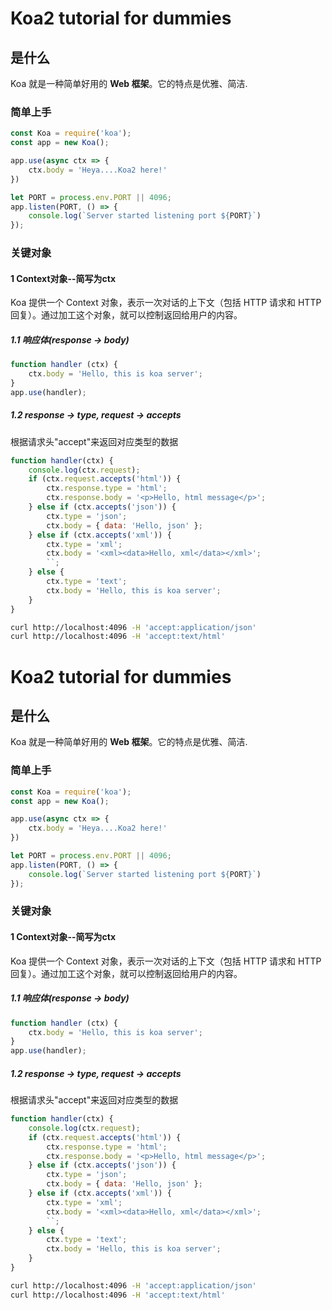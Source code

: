 # Koa2 tutorial for dummies

## 是什么

Koa 就是一种简单好用的 **Web 框架**。它的特点是优雅、简洁.
### 简单上手

```js
const Koa = require('koa');
const app = new Koa();

app.use(async ctx => {
    ctx.body = 'Heya....Koa2 here!'
})

let PORT = process.env.PORT || 4096;
app.listen(PORT, () => {
    console.log(`Server started listening port ${PORT}`)
});

```

### 关键对象

#### 1 Context对象--简写为ctx

Koa 提供一个 Context 对象，表示一次对话的上下文（包括 HTTP 请求和 HTTP 回复）。通过加工这个对象，就可以控制返回给用户的内容。

##### 1.1 响应体(response -> body)

```js
function handler (ctx) {
    ctx.body = 'Hello, this is koa server';
}
app.use(handler);
```

##### 1.2 response -> type, request -> accepts

根据请求头"accept"来返回对应类型的数据

```js
function handler(ctx) {
    console.log(ctx.request);
    if (ctx.request.accepts('html')) {
        ctx.response.type = 'html';
        ctx.response.body = '<p>Hello, html message</p>';
    } else if (ctx.accepts('json')) {
        ctx.type = 'json';
        ctx.body = { data: 'Hello, json' };
    } else if (ctx.accepts('xml')) {
        ctx.type = 'xml';
        ctx.body = '<xml><data>Hello, xml</data></xml>';
        ``;
    } else {
        ctx.type = 'text';
        ctx.body = 'Hello, this is koa server';
    }
}
```

```sh
curl http://localhost:4096 -H 'accept:application/json'
curl http://localhost:4096 -H 'accept:text/html'
```

# Koa2 tutorial for dummies

## 是什么

Koa 就是一种简单好用的 **Web 框架**。它的特点是优雅、简洁.
### 简单上手

```js
const Koa = require('koa');
const app = new Koa();

app.use(async ctx => {
    ctx.body = 'Heya....Koa2 here!'
})

let PORT = process.env.PORT || 4096;
app.listen(PORT, () => {
    console.log(`Server started listening port ${PORT}`)
});

```

### 关键对象

#### 1 Context对象--简写为ctx

Koa 提供一个 Context 对象，表示一次对话的上下文（包括 HTTP 请求和 HTTP 回复）。通过加工这个对象，就可以控制返回给用户的内容。

##### 1.1 响应体(response -> body)

```js
function handler (ctx) {
    ctx.body = 'Hello, this is koa server';
}
app.use(handler);
```

##### 1.2 response -> type, request -> accepts

根据请求头"accept"来返回对应类型的数据

```js
function handler(ctx) {
    console.log(ctx.request);
    if (ctx.request.accepts('html')) {
        ctx.response.type = 'html';
        ctx.response.body = '<p>Hello, html message</p>';
    } else if (ctx.accepts('json')) {
        ctx.type = 'json';
        ctx.body = { data: 'Hello, json' };
    } else if (ctx.accepts('xml')) {
        ctx.type = 'xml';
        ctx.body = '<xml><data>Hello, xml</data></xml>';
        ``;
    } else {
        ctx.type = 'text';
        ctx.body = 'Hello, this is koa server';
    }
}
```

```sh
curl http://localhost:4096 -H 'accept:application/json'
curl http://localhost:4096 -H 'accept:text/html'
```

